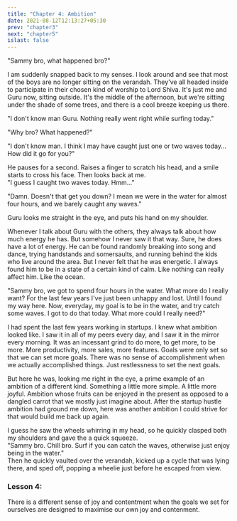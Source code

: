 ```yaml
---
title: "Chapter 4: Ambition"
date: 2021-08-12T12:13:27+05:30
prev: "chapter3"
next: "chapter5"
islast: false
---
```


"Sammy bro, what happened bro?"

I am suddenly snapped back to my senses. I look around and see that most of
the boys are no longer sitting on the verandah. They've all headed
inside to participate in their chosen kind of worship to Lord Shiva.
It's just me and Guru now, sitting outside. It's the middle of the
afternoon, but we're sitting under the shade of some trees, and there is
a cool breeze keeping us there.

"I don't know man Guru. Nothing really went right while surfing today."

"Why bro? What happened?"

"I don't know man. I think I may have caught just one or two waves
today... How did it go for you?"

He pauses for a second. Raises a finger to scratch his head, and a smile
starts to cross his face. Then looks back at me.
<br>"I guess I caught two waves today. Hmm..."

"Damn. Doesn't that get you down? I mean we were in the water for almost
four hours, and we barely caught any waves."

Guru looks me straight in the eye, and puts his hand on my shoulder.

Whenever I talk about Guru with the others, they always talk about how
much energy he has. But somehow I never saw it that way. Sure, he does
have a lot of energy. He can be found randomly breaking into song and
dance, trying handstands and somersaults, and running behind the kids
who live around the area. But I never felt that he was energetic. I always
found him to be in a state of a certain kind of calm. Like nothing can really
affect him. Like the ocean.

"Sammy bro, we got to spend four hours in the water. What more do I
really want? For the last few years I've just been unhappy and lost.
Until I found my way here. Now, everyday, my goal is to be in the water,
and try catch some waves. I got to do that today. What more could I really
need?"

I had spent the last few years working in startups. I knew what ambition
looked like. I saw it in all of my peers every day, and I saw it in the
mirror every morning. It was an incessant grind to do more, to get more,
to be more. More productivity, more sales, more features. Goals were
only set so that we can set more goals. There was no sense of
accomplishment when we actually accomplished things. Just restlessness to
set the next goals.

But here he was, looking me right in the eye, a prime example of an
ambition of a different kind. Something a little more simple. A little
more joyful. Ambition whose fruits can be enjoyed in the present as opposed to a
dangled carrot that we mostly just imagine about. After the startup hustle
ambition had ground me down, here was another ambition I could strive
for that would build me back up again.

I guess he saw the wheels whirring in my head, so he quickly clasped
both my shoulders and gave the a quick squeeze. <br>"Sammy bro. Chill bro.
Surf if you can catch the waves, otherwise just enjoy being in the
water."<br> Then he quickly
vaulted over the verandah, kicked up a cycle that was lying there, and
sped off, popping a wheelie just before he escaped from view.

### Lesson 4:
There is a different sense of joy and contentment when the goals we set
for ourselves are designed to maximise our own joy and contenment.
